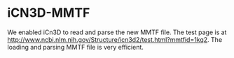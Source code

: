 # iCN3D-MMTF

We enabled iCn3D to read and parse the new MMTF file. The test page is at http://www.ncbi.nlm.nih.gov/Structure/icn3d2/test.html?mmtfid=1kq2. The loading and parsing MMTF file is very efficient.
